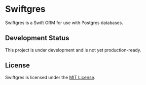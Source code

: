 Swiftgres
=========

Swiftgres is a Swift ORM for use with Postgres databases.

## Development Status

This project is under development and is not yet production-ready.

## License

Swiftgres is licensed under the [MIT License](https://opensource.org/licenses/MIT).

